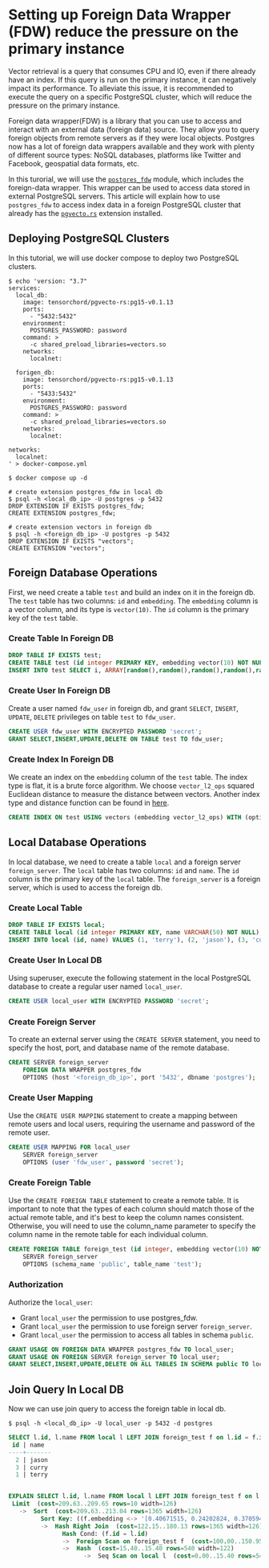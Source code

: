 # Setting up Foreign Data Wrapper (FDW) reduce the pressure on the primary instance

Vector retrieval is a query that consumes CPU and IO, even if there already have an index. If this query is run on the primary instance, it can negatively impact its performance. To alleviate this issue, it is recommended to execute the query on a specific PostgreSQL cluster, which will reduce the pressure on the primary instance.

Foreign data wrapper(FDW) is a library that you can use to access and interact with an external data (foreign data) source. They allow you to query foreign objects from remote servers as if they were local objects. Postgres now has a lot of foreign data wrappers available and they work with plenty of different source types: NoSQL databases, platforms like Twitter and Facebook, geospatial data formats, etc. 

In this turorial, we will use the [`postgres_fdw`](https://www.postgresql.org/docs/current/postgres-fdw.html) module, which includes the foreign-data wrapper. This wrapper can be used to access data stored in external PostgreSQL servers. This article will explain how to use `postgres_fdw` to access index data in a foreign PostgreSQL cluster that already has the [`pgvecto.rs`](https://github.com/tensorchord/pgvecto.rs) extension installed.

## Deploying PostgreSQL Clusters

In this tutorial, we will use docker compose to deploy two PostgreSQL clusters.

``` shell
$ echo 'version: "3.7"
services:
  local_db:
    image: tensorchord/pgvecto-rs:pg15-v0.1.13 
    ports:
      - "5432:5432"
    environment:
      POSTGRES_PASSWORD: password
    command: >
      -c shared_preload_libraries=vectors.so
    networks:
      localnet:

  forigen_db:
    image: tensorchord/pgvecto-rs:pg15-v0.1.13 
    ports:
      - "5433:5432"
    environment:
      POSTGRES_PASSWORD: password
    command: >
      -c shared_preload_libraries=vectors.so
    networks:
      localnet:

networks:
  localnet:
' > docker-compose.yml

$ docker compose up -d
```

```shell
# create extension postgres_fdw in local db
$ psql -h <local_db_ip> -U postgres -p 5432 
DROP EXTENSION IF EXISTS postgres_fdw;
CREATE EXTENSION postgres_fdw;

# create extension vectors in foreign db
$ psql -h <foreign_db_ip> -U postgres -p 5432
DROP EXTENSION IF EXISTS "vectors";
CREATE EXTENSION "vectors";
```

## Foreign Database Operations

First, we need create a table `test` and build an index on it in the foreign db. The `test` table has two columns: `id` and `embedding`. The `embedding` column is a vector column, and its type is `vector(10)`. The `id` column is the primary key of the `test` table.

### Create Table In Foreign DB
```sql
DROP TABLE IF EXISTS test;
CREATE TABLE test (id integer PRIMARY KEY, embedding vector(10) NOT NULL);
INSERT INTO test SELECT i, ARRAY[random(),random(),random(),random(),random(),random(),random(),random(),random(),random()]::real[] FROM generate_series(1, 100) i;
```

### Create User In Foreign DB 

Create a user named `fdw_user` in foreign db, and grant `SELECT`, `INSERT`, `UPDATE`, `DELETE` privileges on table `test` to `fdw_user`.

```sql
CREATE USER fdw_user WITH ENCRYPTED PASSWORD 'secret';
GRANT SELECT,INSERT,UPDATE,DELETE ON TABLE test TO fdw_user;
```

### Create Index In Foreign DB

We create an index on the `embedding` column of the `test` table. The index type is flat, it is a brute force algorithm. We choose `vector_l2_ops` squared Euclidean distance to measure the distance between vectors. Another index type and distance function can be found in [here](https://docs.pgvecto.rs/usage/indexing.html).

```sql
CREATE INDEX ON test USING vectors (embedding vector_l2_ops) WITH (options = "[indexing.flat]");
```

## Local Database Operations

In local database, we need to create a table `local` and a foreign server `foreign_server`. The `local` table has two columns: `id` and `name`. The `id` column is the primary key of the `local` table. The `foreign_server` is a foreign server, which is used to access the foreign db.

### Create Local Table

```sql
DROP TABLE IF EXISTS local;
CREATE TABLE local (id integer PRIMARY KEY, name VARCHAR(50) NOT NULL);
INSERT INTO local (id, name) VALUES (1, 'terry'), (2, 'jason'), (3, 'curry');
```

### Create User In Local DB

Using superuser, execute the following statement in the local PostgreSQL database to create a regular user named `local_user`.

```sql
CREATE USER local_user WITH ENCRYPTED PASSWORD 'secret';
```

### Create Foreign Server

To create an external server using the `CREATE SERVER` statement, you need to specify the host, port, and database name of the remote database.

```sql
CREATE SERVER foreign_server
    FOREIGN DATA WRAPPER postgres_fdw
    OPTIONS (host '<foreign_db_ip>', port '5432', dbname 'postgres');
```

### Create User Mapping

Use the `CREATE USER MAPPING` statement to create a mapping between remote users and local users, requiring the username and password of the remote user.

```sql
CREATE USER MAPPING FOR local_user
    SERVER foreign_server
    OPTIONS (user 'fdw_user', password 'secret');
```
### Create Foreign Table

Use the `CREATE FOREIGN TABLE` statement to create a remote table. It is important to note that the types of each column should match those of the actual remote table, and it's best to keep the column names consistent. Otherwise, you will need to use the column_name parameter to specify the column name in the remote table for each individual column.

```sql
CREATE FOREIGN TABLE foreign_test (id integer, embedding vector(10) NOT NULL)
    SERVER foreign_server
    OPTIONS (schema_name 'public', table_name 'test');
```

### Authorization

Authorize the `local_user`:
- Grant `local_user` the permission to use postgres_fdw. 
- Grant `local_user` the permission to use foreign server `foreign_server`.
- Grant `local_user` the permission to access all tables in schema `public`.

```sql
GRANT USAGE ON FOREIGN DATA WRAPPER postgres_fdw TO local_user;
GRANT USAGE ON FOREIGN SERVER foreign_server TO local_user;
GRANT SELECT,INSERT,UPDATE,DELETE ON ALL TABLES IN SCHEMA public TO local_user;
```

## Join Query In Local DB

Now we can use join query to access the foreign table in local db.
```shell
$ psql -h <local_db_ip> -U local_user -p 5432 -d postgres
```

```sql
SELECT l.id, l.name FROM local l LEFT JOIN foreign_test f on l.id = f.id ORDER BY f.embedding <-> '[0.40671515, 0.24202824, 0.37059402, 0.50316447, 0.10779921, 0.80774295, 0.8879849, 0.31292745, 0.05584943, 0.8738258]' LIMIT 10;
 id | name  
----+-------
  2 | jason
  3 | curry
  1 | terry


EXPLAIN SELECT l.id, l.name FROM local l LEFT JOIN foreign_test f on l.id = f.id ORDER BY f.embedding <-> '[0.40671515, 0.24202824, 0.37059402, 0.50316447, 0.10779921, 0.80774295, 0.8879849, 0.31292745, 0.05584943, 0.8738258]' LIMIT 10;
 Limit  (cost=209.63..209.65 rows=10 width=126)
   ->  Sort  (cost=209.63..213.04 rows=1365 width=126)
         Sort Key: ((f.embedding <-> '[0.40671515, 0.24202824, 0.37059402, 0.50316447, 0.10779921, 0.80774295, 0.8879849, 0.31292745, 0.05584943, 0.8738258]'::vector))
         ->  Hash Right Join  (cost=122.15..180.13 rows=1365 width=126)
               Hash Cond: (f.id = l.id)
               ->  Foreign Scan on foreign_test f  (cost=100.00..150.95 rows=1365 width=36)
               ->  Hash  (cost=15.40..15.40 rows=540 width=122)
                     ->  Seq Scan on local l  (cost=0.00..15.40 rows=540 width=122)
```